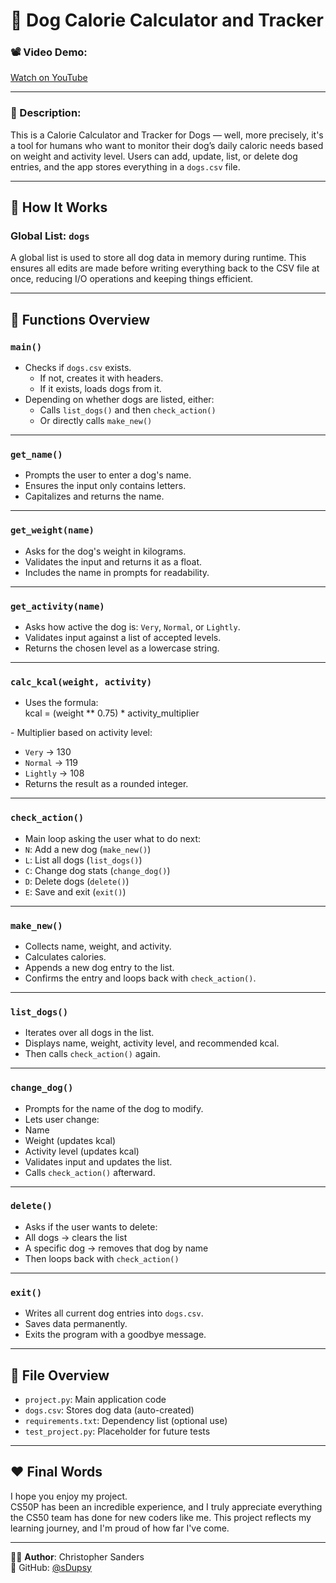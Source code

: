 # 🐶 Dog Calorie Calculator and Tracker

### 📽️ Video Demo:
[Watch on YouTube](https://www.youtube.com/watch?v=tTaL5PB3hrU)

---

### 📖 Description:
This is a Calorie Calculator and Tracker for Dogs — well, more precisely, it's a tool for humans who want to monitor their dog’s daily caloric needs based on weight and activity level. Users can add, update, list, or delete dog entries, and the app stores everything in a `dogs.csv` file.

---

## 🔧 How It Works

### Global List: `dogs`
A global list is used to store all dog data in memory during runtime. This ensures all edits are made before writing everything back to the CSV file at once, reducing I/O operations and keeping things efficient.

---

## 🧠 Functions Overview

### `main()`
- Checks if `dogs.csv` exists.
  - If not, creates it with headers.
  - If it exists, loads dogs from it.
- Depending on whether dogs are listed, either:
  - Calls `list_dogs()` and then `check_action()`  
  - Or directly calls `make_new()`

---

### `get_name()`
- Prompts the user to enter a dog's name.
- Ensures the input only contains letters.
- Capitalizes and returns the name.

---

### `get_weight(name)`
- Asks for the dog's weight in kilograms.
- Validates the input and returns it as a float.
- Includes the name in prompts for readability.

---

### `get_activity(name)`
- Asks how active the dog is: `Very`, `Normal`, or `Lightly`.
- Validates input against a list of accepted levels.
- Returns the chosen level as a lowercase string.

---

### `calc_kcal(weight, activity)`
- Uses the formula:  
kcal = (weight ** 0.75) * activity_multiplier

 - Multiplier based on activity level:
- `Very` → 130
- `Normal` → 119
- `Lightly` → 108
- Returns the result as a rounded integer.

---

### `check_action()`
- Main loop asking the user what to do next:
- `N`: Add a new dog (`make_new()`)
- `L`: List all dogs (`list_dogs()`)
- `C`: Change dog stats (`change_dog()`)
- `D`: Delete dogs (`delete()`)
- `E`: Save and exit (`exit()`)

---

### `make_new()`
- Collects name, weight, and activity.
- Calculates calories.
- Appends a new dog entry to the list.
- Confirms the entry and loops back with `check_action()`.

---

### `list_dogs()`
- Iterates over all dogs in the list.
- Displays name, weight, activity level, and recommended kcal.
- Then calls `check_action()` again.

---

### `change_dog()`
- Prompts for the name of the dog to modify.
- Lets user change:
- Name
- Weight (updates kcal)
- Activity level (updates kcal)
- Validates input and updates the list.
- Calls `check_action()` afterward.

---

### `delete()`
- Asks if the user wants to delete:
- All dogs → clears the list
- A specific dog → removes that dog by name
- Then loops back with `check_action()`

---

### `exit()`
- Writes all current dog entries into `dogs.csv`.
- Saves data permanently.
- Exits the program with a goodbye message.

---

## 📁 File Overview

- `project.py`: Main application code
- `dogs.csv`: Stores dog data (auto-created)
- `requirements.txt`: Dependency list (optional use)
- `test_project.py`: Placeholder for future tests

---

## ❤️ Final Words

I hope you enjoy my project.  
CS50P has been an incredible experience, and I truly appreciate everything the CS50 team has done for new coders like me. This project reflects my learning journey, and I'm proud of how far I've come.

---

👨‍💻 **Author**: Christopher Sanders  
🔗 GitHub: [@sDupsy](https://github.com/sDupsy)

